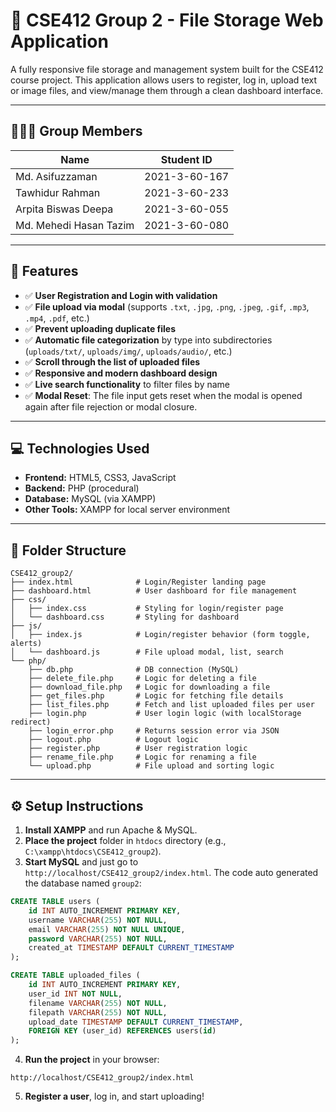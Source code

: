 
# 📁 CSE412 Group 2 - File Storage Web Application

A fully responsive file storage and management system built for the CSE412 course project. This application allows users to register, log in, upload text or image files, and view/manage them through a clean dashboard interface.

---

## 🧑‍🤝‍🧑 Group Members

| Name                   | Student ID    |
|------------------------|---------------|
| Md. Asifuzzaman        | 2021-3-60-167 |
| Tawhidur Rahman        | 2021-3-60-233 |
| Arpita Biswas Deepa    | 2021-3-60-055 |
| Md. Mehedi Hasan Tazim | 2021-3-60-080 |

---

## 🔧 Features

- ✅ **User Registration and Login with validation**  
- ✅ **File upload via modal** (supports `.txt`, `.jpg`, `.png`, `.jpeg`, `.gif`, `.mp3`, `.mp4`, `.pdf`, etc.)
- ✅ **Prevent uploading duplicate files**  
- ✅ **Automatic file categorization** by type into subdirectories (`uploads/txt/`, `uploads/img/`, `uploads/audio/`, etc.)  
- ✅ **Scroll through the list of uploaded files**  
- ✅ **Responsive and modern dashboard design**  
- ✅ **Live search functionality** to filter files by name
- ✅ **Modal Reset**: The file input gets reset when the modal is opened again after file rejection or modal closure.

---

## 💻 Technologies Used

- **Frontend:** HTML5, CSS3, JavaScript  
- **Backend:** PHP (procedural)  
- **Database:** MySQL (via XAMPP)  
- **Other Tools:** XAMPP for local server environment  

---

## 📂 Folder Structure

```
CSE412_group2/
├── index.html              # Login/Register landing page
├── dashboard.html          # User dashboard for file management
├── css/
│   ├── index.css           # Styling for login/register page
│   └── dashboard.css       # Styling for dashboard
├── js/
│   ├── index.js            # Login/register behavior (form toggle, alerts)
│   └── dashboard.js        # File upload modal, list, search
└── php/
    ├── db.php              # DB connection (MySQL)
    ├── delete_file.php     # Logic for deleting a file
    ├── download_file.php   # Logic for downloading a file
    ├── get_files.php       # Logic for fetching file details
    ├── list_files.php      # Fetch and list uploaded files per user
    ├── login.php           # User login logic (with localStorage redirect)
    ├── login_error.php     # Returns session error via JSON
    ├── logout.php          # Logout logic
    ├── register.php        # User registration logic
    ├── rename_file.php     # Logic for renaming a file
    └── upload.php          # File upload and sorting logic
```

---

## ⚙️ Setup Instructions

1. **Install XAMPP** and run Apache & MySQL.  
2. **Place the project** folder in `htdocs` directory (e.g., `C:\xampp\htdocs\CSE412_group2`).  
3. **Start MySQL** and just go to `http://localhost/CSE412_group2/index.html`. The code auto generated the database named `group2`:

```sql
CREATE TABLE users (
    id INT AUTO_INCREMENT PRIMARY KEY,
    username VARCHAR(255) NOT NULL,
    email VARCHAR(255) NOT NULL UNIQUE,
    password VARCHAR(255) NOT NULL,
    created_at TIMESTAMP DEFAULT CURRENT_TIMESTAMP
);
```
```sql
CREATE TABLE uploaded_files (
    id INT AUTO_INCREMENT PRIMARY KEY,
    user_id INT NOT NULL,
    filename VARCHAR(255) NOT NULL,
    filepath VARCHAR(255) NOT NULL,
    upload_date TIMESTAMP DEFAULT CURRENT_TIMESTAMP,
    FOREIGN KEY (user_id) REFERENCES users(id)
);
```

4. **Run the project** in your browser:  
```
http://localhost/CSE412_group2/index.html
```

5. **Register a user**, log in, and start uploading!
